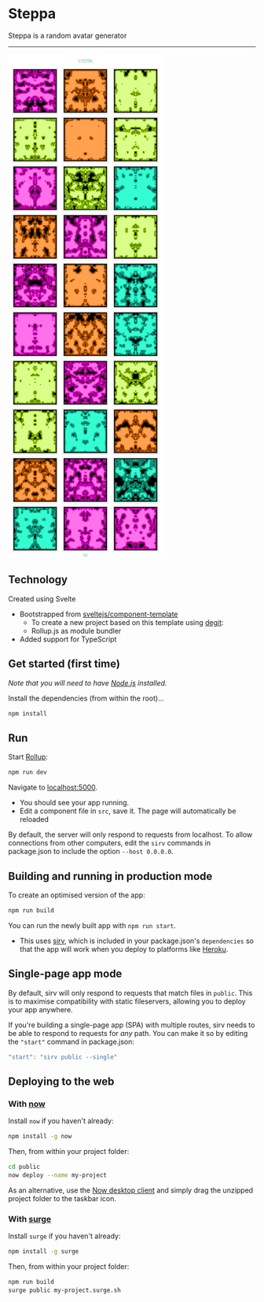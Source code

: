 # Steppa

Steppa is a random avatar generator

---

![Steppa](Steppa-600px-8generations.png)

## Technology
Created using Svelte
- Bootstrapped from [sveltejs/component-template](https://github.com/sveltejs/component-template)
    - To create a new project based on this template using [degit](https://github.com/Rich-Harris/degit):
    - Rollup.js as module bundler
- Added support for TypeScript

## Get started (first time)
*Note that you will need to have [Node.js](https://nodejs.org) installed.*

Install the dependencies (from within the root)...
```bash
npm install
```

## Run
Start [Rollup](https://rollupjs.org):
```bash
npm run dev
```

Navigate to [localhost:5000](http://localhost:5000). 
- You should see your app running. 
- Edit a component file in `src`, save it. The page will automatically be reloaded

By default, the server will only respond to requests from localhost. To allow connections from other computers, edit the `sirv` commands in package.json to include the option `--host 0.0.0.0`.

## Building and running in production mode

To create an optimised version of the app:

```bash
npm run build
```

You can run the newly built app with `npm run start`.
- This uses [sirv](https://github.com/lukeed/sirv), which is included in your package.json's `dependencies` so that the app will work when you deploy to platforms like [Heroku](https://heroku.com).


## Single-page app mode

By default, sirv will only respond to requests that match files in `public`. This is to maximise compatibility with static fileservers, allowing you to deploy your app anywhere.

If you're building a single-page app (SPA) with multiple routes, sirv needs to be able to respond to requests for *any* path. You can make it so by editing the `"start"` command in package.json:

```js
"start": "sirv public --single"
```


## Deploying to the web

### With [now](https://zeit.co/now)

Install `now` if you haven't already:

```bash
npm install -g now
```

Then, from within your project folder:

```bash
cd public
now deploy --name my-project
```

As an alternative, use the [Now desktop client](https://zeit.co/download) and simply drag the unzipped project folder to the taskbar icon.

### With [surge](https://surge.sh/)

Install `surge` if you haven't already:

```bash
npm install -g surge
```

Then, from within your project folder:

```bash
npm run build
surge public my-project.surge.sh
```
